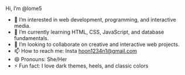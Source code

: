 Hi, I’m @lome5  
- 👀 I’m interested in web development, programming, and interactive media.  
- 🌱 I’m currently learning HTML, CSS, JavaScript, and database fundamentals.  
- 💞️ I’m looking to collaborate on creative and interactive web projects.  
- 📫 How to reach me: Insta hoon1234n1@gmail.com
- 😄 Pronouns: She/Her  
- ⚡ Fun fact: I love dark themes, heels, and classic colors 

